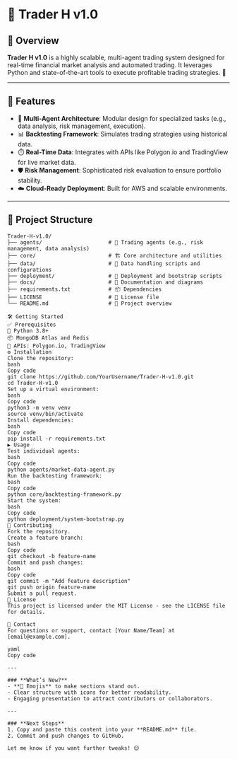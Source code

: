 # 🚀 Trader H v1.0

## 🌟 Overview
**Trader H v1.0** is a highly scalable, multi-agent trading system designed for real-time financial market analysis and automated trading. It leverages Python and state-of-the-art tools to execute profitable trading strategies. 🤑

---

## 🔑 Features
- 🧠 **Multi-Agent Architecture**: Modular design for specialized tasks (e.g., data analysis, risk management, execution).
- 📊 **Backtesting Framework**: Simulates trading strategies using historical data.
- ⏱️ **Real-Time Data**: Integrates with APIs like Polygon.io and TradingView for live market data.
- 🛡️ **Risk Management**: Sophisticated risk evaluation to ensure portfolio stability.
- ☁️ **Cloud-Ready Deployment**: Built for AWS and scalable environments.

---

## 📂 Project Structure
```plaintext
Trader-H-v1.0/
├── agents/                     # 🤖 Trading agents (e.g., risk management, data analysis)
├── core/                       # 🏗️ Core architecture and utilities
├── data/                       # 📁 Data handling scripts and configurations
├── deployment/                 # 🚀 Deployment and bootstrap scripts
├── docs/                       # 📜 Documentation and diagrams
├── requirements.txt            # 📦 Dependencies
├── LICENSE                     # 🔏 License file
└── README.md                   # 📖 Project overview

🛠️ Getting Started
✅ Prerequisites
🐍 Python 3.8+
📦 MongoDB Atlas and Redis
🔗 APIs: Polygon.io, TradingView
⚙️ Installation
Clone the repository:
bash
Copy code
git clone https://github.com/YourUsername/Trader-H-v1.0.git
cd Trader-H-v1.0
Set up a virtual environment:
bash
Copy code
python3 -m venv venv
source venv/bin/activate
Install dependencies:
bash
Copy code
pip install -r requirements.txt
▶️ Usage
Test individual agents:
bash
Copy code
python agents/market-data-agent.py
Run the backtesting framework:
bash
Copy code
python core/backtesting-framework.py
Start the system:
bash
Copy code
python deployment/system-bootstrap.py
🤝 Contributing
Fork the repository.
Create a feature branch:
bash
Copy code
git checkout -b feature-name
Commit and push changes:
bash
Copy code
git commit -m "Add feature description"
git push origin feature-name
Submit a pull request.
🔏 License
This project is licensed under the MIT License - see the LICENSE file for details.

📧 Contact
For questions or support, contact [Your Name/Team] at [email@example.com].

yaml
Copy code

---

### **What’s New?**
- **🚀 Emojis** to make sections stand out.
- Clear structure with icons for better readability.
- Engaging presentation to attract contributors or collaborators.

---

### **Next Steps**
1. Copy and paste this content into your **README.md** file.
2. Commit and push changes to GitHub.

Let me know if you want further tweaks! 😊
